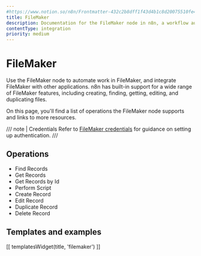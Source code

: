 ```yaml
---
#https://www.notion.so/n8n/Frontmatter-432c2b8dff1f43d4b1c8d20075510fe4
title: FileMaker
description: Documentation for the FileMaker node in n8n, a workflow automation platform. Includes details of operations and configuration, and links to examples and credentials information.
contentType: integration
priority: medium
---
```


# FileMaker

Use the FileMaker node to automate work in FileMaker, and integrate FileMaker with other applications. n8n has built-in support for a wide range of FileMaker features, including creating, finding, getting, editing, and duplicating files.

On this page, you'll find a list of operations the FileMaker node supports and links to more resources.

/// note | Credentials
Refer to [FileMaker credentials](/integrations/builtin/credentials/filemaker/) for guidance on setting up authentication. 
///

## Operations

- Find Records
- Get Records
- Get Records by Id
- Perform Script
- Create Record
- Edit Record
- Duplicate Record
- Delete Record

## Templates and examples

<!-- see https://www.notion.so/n8n/Pull-in-templates-for-the-integrations-pages-37c716837b804d30a33b47475f6e3780 -->
[[ templatesWidget(title, 'filemaker') ]]
